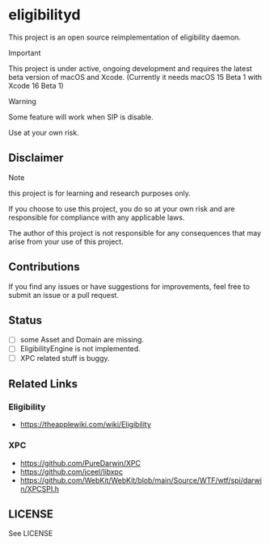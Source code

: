 # eligibilityd

This project is an open source reimplementation of eligibility daemon.

> [!IMPORTANT]
> This project is under active, ongoing development and requires the latest beta
> version of macOS and Xcode. (Currently it needs macOS 15 Beta 1 with Xcode 16 Beta 1)

> [!WARNING]
> Some feature will work when SIP is disable.
>
> Use at your own risk.

## Disclaimer

> [!NOTE]
> this project is for learning and research purposes only.
> 
> If you choose to use this project, you do so at your own risk and are responsible for compliance with any applicable laws.
>
> The author of this project is not responsible for any consequences that may arise from your use of this project.

## Contributions

If you find any issues or have suggestions for improvements, feel free to submit an issue or a pull request.

## Status

- [ ] some Asset and Domain are missing.
- [ ] EligibilityEngine is not implemented.
- [ ] XPC related stuff is buggy.

## Related Links

### Eligibility

- https://theapplewiki.com/wiki/Eligibility

### XPC

- https://github.com/PureDarwin/XPC
- https://github.com/jceel/libxpc
- https://github.com/WebKit/WebKit/blob/main/Source/WTF/wtf/spi/darwin/XPCSPI.h

## LICENSE

See LICENSE
